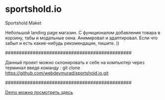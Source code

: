# sportshold.io

Sportshold Maket 

Небольшой landing page магазин. С функционалом добавления товара в корзину, табы и модальные окна. 
Анимировал и адаптировал. 
Если что забыл и есть какие-нибудь рекомендации, пишите. ))

##############################################

Данный проект можно склонировать к себе на компьютер через терминал введя команду : git clone https://github.com/webdevmurad/sportshold.io.git

##############################################

[Demo можно посмотреть здесь ](https://webdevmurad.github.io/sportshold.io/)
